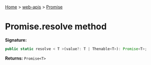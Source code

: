 <!-- docId=web-apis.promise.resolve -->

[Home](./index.md) &gt; [web-apis](./web-apis.md) &gt; [Promise](./web-apis.promise.md)

# Promise.resolve method


**Signature:**
```javascript
public static resolve < T >(value?: T | Thenable<T>): Promise<T>;
```
**Returns:** `Promise<T>`


